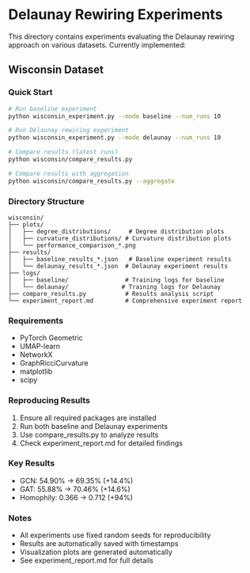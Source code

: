 # Delaunay Rewiring Experiments

This directory contains experiments evaluating the Delaunay rewiring approach on various datasets. Currently implemented:

## Wisconsin Dataset

### Quick Start
```bash
# Run baseline experiment
python wisconsin_experiment.py --mode baseline --num_runs 10

# Run Delaunay rewiring experiment
python wisconsin_experiment.py --mode delaunay --num_runs 10

# Compare results (latest runs)
python wisconsin/compare_results.py

# Compare results with aggregation
python wisconsin/compare_results.py --aggregate
```

### Directory Structure
```
wisconsin/
├── plots/
│   ├── degree_distributions/     # Degree distribution plots
│   ├── curvature_distributions/ # Curvature distribution plots
│   └── performance_comparison_*.png
├── results/
│   ├── baseline_results_*.json   # Baseline experiment results
│   └── delaunay_results_*.json  # Delaunay experiment results
├── logs/
│   ├── baseline/                # Training logs for baseline
│   └── delaunay/               # Training logs for Delaunay
├── compare_results.py           # Results analysis script
└── experiment_report.md         # Comprehensive experiment report
```

### Requirements
- PyTorch Geometric
- UMAP-learn
- NetworkX
- GraphRicciCurvature
- matplotlib
- scipy

### Reproducing Results
1. Ensure all required packages are installed
2. Run both baseline and Delaunay experiments
3. Use compare_results.py to analyze results
4. Check experiment_report.md for detailed findings

### Key Results
- GCN: 54.90% → 69.35% (+14.4%)
- GAT: 55.88% → 70.46% (+14.6%)
- Homophily: 0.366 → 0.712 (+94%)

### Notes
- All experiments use fixed random seeds for reproducibility
- Results are automatically saved with timestamps
- Visualization plots are generated automatically
- See experiment_report.md for full details
